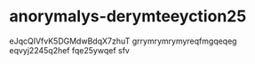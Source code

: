 # anorymalys-derymteeyction25
eJqcQIVfvK5DGMdwBdqX7zhuT
grrymrymrymyreqfmgqeqeg
eqvyj2245q2hef
fqe25ywqef
sfv
